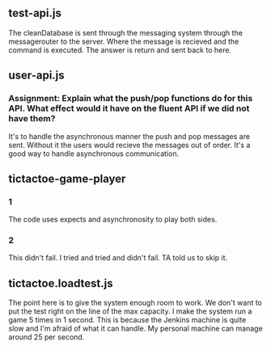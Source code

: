 ## test-api.js

The cleanDatabase is sent through the messaging system through the messagerouter to the server. Where the message is recieved and the command is executed. The answer is return and sent back to here.

## user-api.js
### Assignment: Explain what the push/pop functions do for this API. What effect would it have on the fluent API if we did not have them?
It's to handle the asynchronous manner the push and pop messages are sent. Without it the users would recieve the messages out of order. 
It's a good way to handle asynchronous communication.

## tictactoe-game-player
### 1 
The code uses expects and asynchronosity to play both sides.

### 2
This didn't fail. I tried and tried and didn't fail. TA told us to skip it. 

## tictactoe.loadtest.js
The point here is to give the system enough room to work. We don't want to put the test right on the line of the max capacity. 
I make the system run a game 5 times in 1 second. This is because the Jenkins machine is quite slow and I'm afraid of what it can handle. 
My personal machine can manage around 25 per second. 

